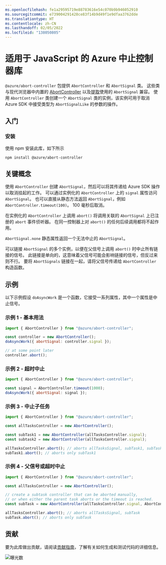 ```yaml
---
ms.openlocfilehash: fe1a29595719e88783616e54c070b9b946052910
ms.sourcegitcommit: e739004291428ce83f14b9d49f1e9dfaa3762dde
ms.translationtype: HT
ms.contentlocale: zh-CN
ms.lasthandoff: 02/05/2022
ms.locfileid: "138050805"
---
```

# <a name="azure-abort-controller-library-for-javascript"></a>适用于 JavaScript 的 Azure 中止控制器库

`@azure/abort-controller` 包提供 `AbortController` 和 `AbortSignal` 类。 这些类与现代浏览器中内置的 [AbortController](https://developer.mozilla.org/docs/Web/API/AbortController) 以及[提取](https://developer.mozilla.org/docs/Web/API/Fetch_API)使用的 `AbortSignal` 兼容。
使用 `AbortController` 类创建一个 `AbortSignal` 类的实例，该实例可用于取消 Azure SDK 中接受类型为 `AbortSignalLike` 的参数的操作。

## <a name="getting-started"></a>入门

### <a name="installation"></a>安装

使用 npm 安装此库，如下所示

```
npm install @azure/abort-controller
```

## <a name="key-concepts"></a>关键概念

使用 `AbortController` 创建 `AbortSignal`，然后可以将其传递给 Azure SDK 操作以取消挂起的工作。 可以通过实例化的 `AbortController` 上的 `signal` 属性访问 `AbortSignal`。
也可以直接从静态方法返回 `AbortSignal`，例如 `AbortController.timeout(100)`。
100 毫秒后取消。

在实例化的 `AbortController` 上调用 `abort()` 将调用关联的 `AbortSignal` 上已注册的 `abort` 事件侦听器。
在同一控制器上对 `abort()` 的任何后续调用都将不起作用。

`AbortSignal.none` 静态属性返回一个无法中止的 `AbortSignal`。

可以链接 `AbortSignal` 的多个实例，以便在父信号上调用 `abort()` 时中止所有链接的信号。
此链接是单向的，这意味着父信号可能会影响链接的信号，但反过来则不行。
要将 `AbortSignals` 链接在一起，请将父信号传递给 `AbortController` 构造函数。

## <a name="examples"></a>示例

以下示例假设 `doAsyncWork` 是一个函数，它接受一系列属性，其中一个属性是中止信号。

### <a name="example-1---basic-usage"></a>示例 1 - 基本用法

```js
import { AbortController } from "@azure/abort-controller";

const controller = new AbortController();
doAsyncWork({ abortSignal: controller.signal });

// at some point later
controller.abort();
```

### <a name="example-2---aborting-with-timeout"></a>示例 2 - 超时中止

```js
import { AbortController } from "@azure/abort-controller";

const signal = AbortController.timeout(1000);
doAsyncWork({ abortSignal: signal });
```

### <a name="example-3---aborting-sub-tasks"></a>示例 3 - 中止子任务

```js
import { AbortController } from "@azure/abort-controller";

const allTasksController = new AbortController();

const subTask1 = new AbortController(allTasksController.signal);
const subtask2 = new AbortController(allTasksController.signal);

allTasksController.abort(); // aborts allTasksSignal, subTask1, subTask2
subTask1.abort(); // aborts only subTask1
```

### <a name="example-4---aborting-with-parent-signal-or-timeout"></a>示例 4 - 父信号或超时中止

```js
import { AbortController } from "@azure/abort-controller";

const allTasksController = new AbortController();

// create a subtask controller that can be aborted manually,
// or when either the parent task aborts or the timeout is reached.
const subTask = new AbortController(allTasksController.signal, AbortController.timeout(100));

allTasksController.abort(); // aborts allTasksSignal, subTask
subTask.abort(); // aborts only subTask
```

## <a name="contributing"></a>贡献

要为此库做出贡献，请阅读[贡献指南](https://github.com/Azure/azure-sdk-for-js/blob/master/CONTRIBUTING.md)，了解有关如何生成和测试代码的详细信息。

![曝光数](https://azure-sdk-impressions.azurewebsites.net/api/impressions/azure-sdk-for-js%2Fsdk%2Fcore%2Fabort-controller%2FREADME.png)
